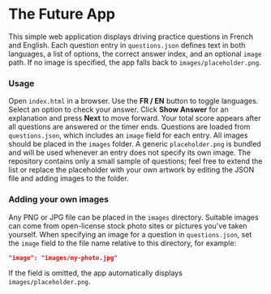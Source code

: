 # The Future App
This simple web application displays driving practice questions in French and English.
Each question entry in `questions.json` defines text in both languages, a list of options, the correct answer index, and an optional `image` path. If no image is specified, the app falls back to `images/placeholder.png`.

### Usage

Open `index.html` in a browser. Use the **FR / EN** button to toggle languages.
Select an option to check your answer. Click **Show Answer** for an explanation and press **Next** to move forward. Your total score appears after all questions are answered or the timer ends.
Questions are loaded from `questions.json`, which includes an `image` field for
each entry. All images should be placed in the `images` folder. A generic
`placeholder.png` is bundled and will be used whenever an entry does not specify
its own image. The repository contains only a small sample of questions; feel
free to extend the list or replace the placeholder with your own artwork by
editing the JSON file and adding images to the folder.

### Adding your own images

Any PNG or JPG file can be placed in the `images` directory. Suitable images can
come from open-license stock photo sites or pictures you've taken yourself.
When specifying an image for a question in `questions.json`, set the `image`
field to the file name relative to this directory, for example:

```json
"image": "images/my-photo.jpg"
```

If the field is omitted, the app automatically displays `images/placeholder.png`.
